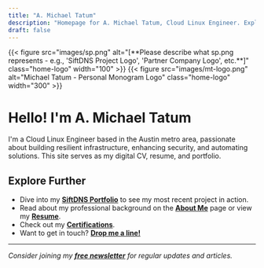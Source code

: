 ```yaml
---
title: "A. Michael Tatum"
description: "Homepage for A. Michael Tatum, Cloud Linux Engineer. Explore projects, articles, and more."
draft: false
---
```


<div class="homepage-logo-strip">
  {{< figure src="images/sp.png" alt="[**Please describe what sp.png represents - e.g., 'SiftDNS Project Logo', 'Partner Company Logo', etc.**]" class="home-logo" width="100" >}}
  {{< figure src="images/mt-logo.png" alt="Michael Tatum - Personal Monogram Logo" class="home-logo" width="300" >}}
</div>

# Hello! I'm A. Michael Tatum

I'm a Cloud Linux Engineer based in the Austin metro area, passionate about building resilient infrastructure, enhancing security, and automating solutions. This site serves as my digital CV, resume, and portfolio.

## Explore Further
* Dive into my **[SiftDNS Portfolio](/siftdns/)** to see my most recent project in action.
* Read about my professional background on the **[About Me](/about/)** page or view my **[Resume](/resume/)**.
* Check out my **[Certifications](/certs/)**.
* Want to get in touch? **[Drop me a line!](/contact/)**

---
*Consider joining my **[free newsletter](https://amaadmichael.substack.com/welcome/)** for regular updates and articles.*
